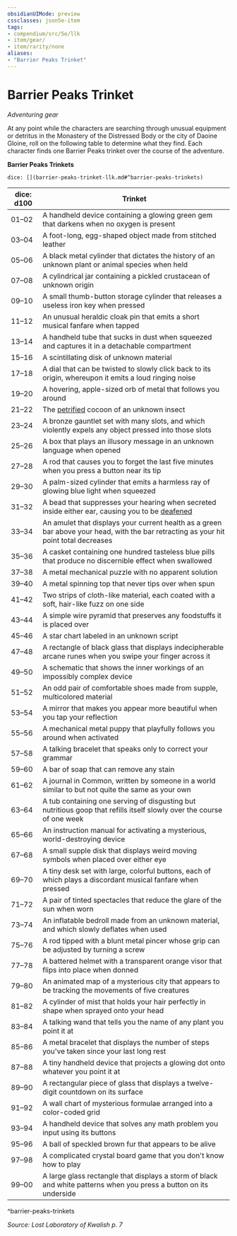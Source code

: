 ```yaml
---
obsidianUIMode: preview
cssclasses: json5e-item
tags:
- compendium/src/5e/llk
- item/gear/
- item/rarity/none
aliases: 
- "Barrier Peaks Trinket"
---
```

# Barrier Peaks Trinket
*Adventuring gear*  


At any point while the characters are searching through unusual equipment or detritus in the Monastery of the Distressed Body or the city of Daoine Gloine, roll on the following table to determine what they find. Each character finds one Barrier Peaks trinket over the course of the adventure.

**Barrier Peaks Trinkets**

`dice: [](barrier-peaks-trinket-llk.md#^barrier-peaks-trinkets)`

| dice: d100 | Trinket |
|------------|---------|
| 01–02 | A handheld device containing a glowing green gem that darkens when no oxygen is present |
| 03–04 | A foot-long, egg-shaped object made from stitched leather |
| 05–06 | A black metal cylinder that dictates the history of an unknown plant or animal species when held |
| 07–08 | A cylindrical jar containing a pickled crustacean of unknown origin |
| 09–10 | A small thumb-button storage cylinder that releases a useless iron key when pressed |
| 11–12 | An unusual heraldic cloak pin that emits a short musical fanfare when tapped |
| 13–14 | A handheld tube that sucks in dust when squeezed and captures it in a detachable compartment |
| 15–16 | A scintillating disk of unknown material |
| 17–18 | A dial that can be twisted to slowly click back to its origin, whereupon it emits a loud ringing noise |
| 19–20 | A hovering, apple-sized orb of metal that follows you around |
| 21–22 | The [petrified](Mechanics/Rules/conditions.md#Petrified) cocoon of an unknown insect |
| 23–24 | A bronze gauntlet set with many slots, and which violently expels any object pressed into those slots |
| 25–26 | A box that plays an illusory message in an unknown language when opened |
| 27–28 | A rod that causes you to forget the last five minutes when you press a button near its tip |
| 29–30 | A palm-sized cylinder that emits a harmless ray of glowing blue light when squeezed |
| 31–32 | A bead that suppresses your hearing when secreted inside either ear, causing you to be [deafened](Mechanics/Rules/conditions.md#Deafened) |
| 33–34 | An amulet that displays your current health as a green bar above your head, with the bar retracting as your hit point total decreases |
| 35–36 | A casket containing one hundred tasteless blue pills that produce no discernible effect when swallowed |
| 37–38 | A metal mechanical puzzle with no apparent solution |
| 39–40 | A metal spinning top that never tips over when spun |
| 41–42 | Two strips of cloth-like material, each coated with a soft, hair-like fuzz on one side |
| 43–44 | A simple wire pyramid that preserves any foodstuffs it is placed over |
| 45–46 | A star chart labeled in an unknown script |
| 47–48 | A rectangle of black glass that displays indecipherable arcane runes when you swipe your finger across it |
| 49–50 | A schematic that shows the inner workings of an impossibly complex device |
| 51–52 | An odd pair of comfortable shoes made from supple, multicolored material |
| 53–54 | A mirror that makes you appear more beautiful when you tap your reflection |
| 55–56 | A mechanical metal puppy that playfully follows you around when activated |
| 57–58 | A talking bracelet that speaks only to correct your grammar |
| 59–60 | A bar of soap that can remove any stain |
| 61–62 | A journal in Common, written by someone in a world similar to but not quite the same as your own |
| 63–64 | A tub containing one serving of disgusting but nutritious goop that refills itself slowly over the course of one week |
| 65–66 | An instruction manual for activating a mysterious, world-destroying device |
| 67–68 | A small supple disk that displays weird moving symbols when placed over either eye |
| 69–70 | A tiny desk set with large, colorful buttons, each of which plays a discordant musical fanfare when pressed |
| 71–72 | A pair of tinted spectacles that reduce the glare of the sun when worn |
| 73–74 | An inflatable bedroll made from an unknown material, and which slowly deflates when used |
| 75–76 | A rod tipped with a blunt metal pincer whose grip can be adjusted by turning a screw |
| 77–78 | A battered helmet with a transparent orange visor that flips into place when donned |
| 79–80 | An animated map of a mysterious city that appears to be tracking the movements of five creatures |
| 81–82 | A cylinder of mist that holds your hair perfectly in shape when sprayed onto your head |
| 83–84 | A talking wand that tells you the name of any plant you point it at |
| 85–86 | A metal bracelet that displays the number of steps you've taken since your last long rest |
| 87–88 | A tiny handheld device that projects a glowing dot onto whatever you point it at |
| 89–90 | A rectangular piece of glass that displays a twelve-digit countdown on its surface |
| 91–92 | A wall chart of mysterious formulae arranged into a color-coded grid |
| 93–94 | A handheld device that solves any math problem you input using its buttons |
| 95–96 | A ball of speckled brown fur that appears to be alive |
| 97–98 | A complicated crystal board game that you don't know how to play |
| 99–00 | A large glass rectangle that displays a storm of black and white patterns when you press a button on its underside |
^barrier-peaks-trinkets

*Source: Lost Laboratory of Kwalish p. 7*